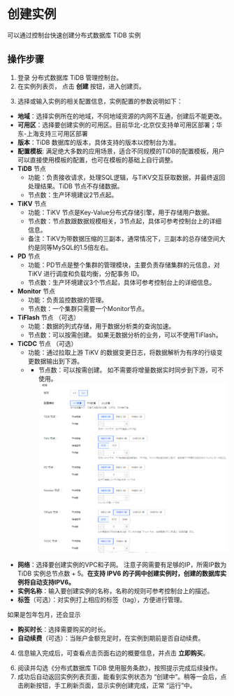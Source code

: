 # 创建实例
可以通过控制台快速创建分布式数据库 TiDB 实例

## 操作步骤
1. 登录 分布式数据库 TiDB 管理控制台。
2. 在实例列表页， 点击 **创建** 按钮，进入创建页。

<!-- ![实例列表](../../../../../image/TiDB/instance-list.png) -->

3. 选择或输入实例的相关配置信息，实例配置的参数说明如下：
- **地域**：选择实例所在的地域，不同地域资源的内网不互通，创建后不能更改。
- **可用区**：选择要创建实例的可用区。目前华北-北京仅支持单可用区部署；华东-上海支持三可用区部署
- **版本**：TiDB 数据库的版本，具体支持的版本以控制台为准。
- **配置模板**: 满足绝大多数的应用场景，适合不同规模的TiDB的配置模板，用户可以直接使用模板的配置，也可在模板的基础上自行调整。
- **TiDB** 节点
  - 功能：负责接收请求，处理SQL逻辑，与TiKV交互获取数据，并最终返回处理结果。TiDB 节点不存储数据。 
  - 节点数：生产环境建议2节点起。
- **TiKV** 节点
  - 功能：TiKV 节点是Key-Value分布式存储引擎，用于存储用户数据。
  - 节点数：节点数跟数据规模相关，3节点起，具体可参考控制台上的详细信息。
  - 备注：TiKV为带数据压缩的三副本，通常情况下，三副本的总存储空间大约是同等MySQL的1.5倍左右。
- **PD** 节点
  - 功能：PD节点是整个集群的管理模块，主要负责存储集群的元信息，对 TiKV 进行调度和负载均衡，分配事务 ID。
  - 节点数：生产环境建议3个节点起，具体可参考控制台上的详细信息。
- **Monitor** 节点
  - 功能：负责监控数据的管理。
  - 节点数：一个集群只需要一个Monitor节点。
- **TiFlash** 节点 （可选）
  - 功能：数据的列式存储，用于数据分析类的查询加速。
  - 节点数：可以按需创建。 如果无数据分析的业务，可以不使用TiFlash。
- **TiCDC** 节点 （可选）
  - 功能：通过拉取上游 TiKV 的数据变更日志，将数据解析为有序的行级变更数据输出到下游。
  - - 节点数：可以按需创建。 如不需要将增量数据实时同步到下游，可不使用。
![创建实例1](../../../../../image/TiDB/create-instance.png)
<!-- ![创建实例1](../../../../image/TiDB/create-instance-1.png) -->

- **网络**：选择要创建实例的VPC和子网。 注意子网需要有足够的IP，所需IP数为 TiDB 实例总节点数 + 5。**在支持 IPV6 的子网中创建实例时，创建的数据库实例将自动支持IPV6。**
- **实例名称**：输入要创建实例的名称，名称的规则可参考控制台上的描述。
- **标签**（可选）：对实例打上相应的标签（tag），方便进行管理。

如果是包年包月，还会显示
- **购买时长**：选择需要购买的时长。
- **自动续费**（可选）：当账户金额充足时，在实例到期前是否自动续费。

<!-- ![创建实例2](../../../../image/TiDB/create-instance-2.png)-->

4. 信息输入完成后，可查看点击页面右边的概要信息，并点击 **立即购买**。

<!-- ![创建实例3](../../../../image/TiDB/create-instance-3.png)-->

6. 阅读并勾选《分布式数据库 TiDB 使用服务条款》，按照提示完成后续操作。 
7. 成功后自动返回实例列表页面，能看到实例状态为 “创建中”。稍等一会后，点击刷新按钮，手工刷新页面，显示实例创建完成，正常 “运行”中。
